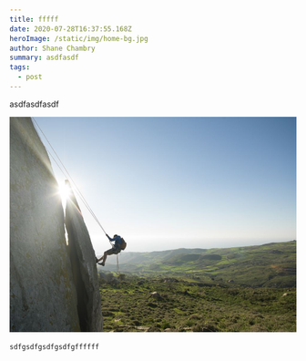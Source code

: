 ```yaml
---
title: fffff
date: 2020-07-28T16:37:55.168Z
heroImage: /static/img/home-bg.jpg
author: Shane Chambry
summary: asdfasdf
tags:
  - post
---
```

asdfasdfasdf



![asdf](/static/img/adventure.jpg "asdfasdfasdfdddd")

```
sdfgsdfgsdfgsdfgffffff
```